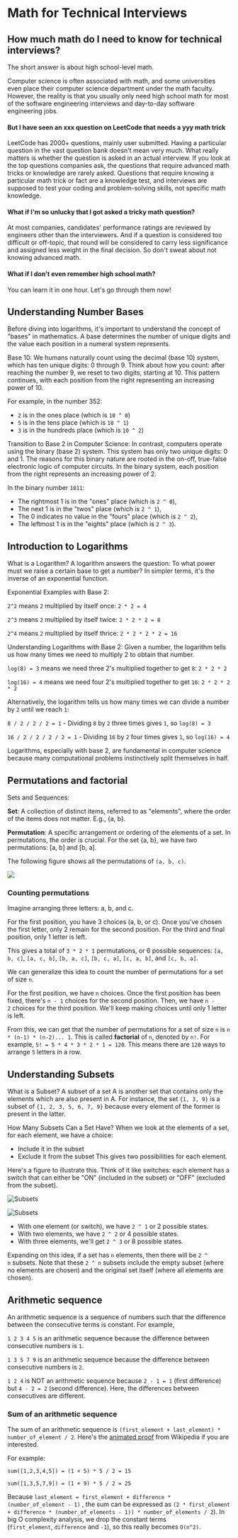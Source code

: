 
# Math for Technical Interviews

## How much math do I need to know for technical interviews?

The short answer is about high school-level math.

Computer science is often associated with math, and some universities even place their computer science department under the math faculty. However, the reality is that you usually only need high school math for most of the software engineering interviews and day-to-day software engineering jobs.

#### But I have seen an xxx question on LeetCode that needs a yyy math trick

LeetCode has 2000+ questions, mainly user submitted. Having a particular question in the vast question bank doesn't mean very much. What really matters is whether the question is asked in an actual interview. If you look at the top questions companies ask, the questions that require advanced math tricks or knowledge are rarely asked. Questions that require knowing a particular math trick or fact are a knowledge test, and interviews are supposed to test your coding and problem-solving skills, not specific math knowledge.

#### What if I'm so unlucky that I got asked a tricky math question?

At most companies, candidates' performance ratings are reviewed by engineers other than the interviewers. And if a question is considered too difficult or off-topic, that round will be considered to carry less significance and assigned less weight in the final decision. So don't sweat about not knowing advanced math.

#### What if I don't even remember high school math?

You can learn it in one hour. Let's go through them now!

## Understanding Number Bases

Before diving into logarithms, it's important to understand the concept of "bases" in mathematics. A base determines the number of unique digits and the value each position in a numeral system represents.

Base 10: We humans naturally count using the decimal (base 10) system, which has ten unique digits: 0 through 9. Think about how you count: after reaching the number 9, we reset to two digits, starting at 10. This pattern continues, with each position from the right representing an increasing power of 10.

For example, in the number 352:

- `2` is in the ones place (which is `10 ^ 0`)
- `5` is in the tens place (which is `10 ^ 1`)
- `3` is in the hundreds place (which is `10 ^ 2`)

Transition to Base 2 in Computer Science: In contrast, computers operate using the binary (base 2) system. This system has only two unique digits: 0 and 1. The reasons for this binary nature are rooted in the on-off, true-false electronic logic of computer circuits. In the binary system, each position from the right represents an increasing power of 2.

In the binary number `1011`:

- The rightmost 1 is in the "ones" place (which is `2 ^ 0`),
- The next 1 is in the "twos" place (which is `2 ^ 1`),
- The 0 indicates no value in the "fours" place (which is `2 ^ 2`),
- The leftmost 1 is in the "eights" place (which is `2 ^ 3`).

## Introduction to Logarithms

What is a Logarithm? A logarithm answers the question: To what power must we raise a certain base to get a number? In simpler terms, it's the inverse of an exponential function.

Exponential Examples with Base 2:

`2^2` means `2` multiplied by itself once: `2 * 2 = 4`

`2^3` means `2` multiplied by itself twice: `2 * 2 * 2 = 8`

`2^4` means `2` multiplied by itself thrice: `2 * 2 * 2 * 2 = 16`

Understanding Logarithms with Base 2: Given a number, the logarithm tells us how many times we need to multiply 2 to obtain that number.

`log(8) = 3` means we need three 2's multiplied together to get `8`: `2 * 2 * 2`

`log(16) = 4` means we need four 2's multiplied together to get `16`: `2 * 2 * 2 * 2`

Alternatively, the logarithm tells us how many times we can divide a number by `2` until we reach `1`:

`8 / 2 / 2 / 2 = 1` - Dividing `8` by `2` three times gives `1`, so `log(8) = 3`

`16 / 2 / 2 / 2 / 2 = 1` - Dividing `16` by `2` four times gives `1`, so `log(16) = 4`

Logarithms, especially with base 2, are fundamental in computer science because many computational problems instinctively split themselves in half.

## Permutations and factorial

Sets and Sequences:

**Set**: A collection of distinct items, referred to as "elements", where the order of the items does not matter. E.g., {a, b}.

**Permutation**: A specific arrangement or ordering of the elements of a set. In permutations, the order is crucial. For the set {a, b}, we have two permutations: [a, b] and [b, a].

The following figure shows all the permutations of `(a, b, c)`.

![](https://algomonster.s3.us-east-2.amazonaws.com/dfs_intro/arrangement.png)

### Counting permutations

Imagine arranging three letters: a, b, and c.

For the first position, you have 3 choices (a, b, or c). Once you've chosen the first letter, only 2 remain for the second position. For the third and final position, only 1 letter is left.

This gives a total of `3 * 2 * 1` permutations, or 6 possible sequences: `[a, b, c]`, `[a, c, b]`, `[b, a, c]`, `[b, c, a]`, `[c, a, b]`, and `[c, b, a]`.

We can generalize this idea to count the number of permutations for a set of size `n`.

For the first position, we have `n` choices. Once the first position has been fixed, there's `n - 1` choices for the second position. Then, we have `n - 2` choices for the third position. We'll keep making choices until only 1 letter is left.

From this, we can get that the number of permutations for a set of size `n` is `n * (n-1) * (n-2)... 1`. This is called **factorial** of `n`, denoted by `n!`. For example, `5! = 5 * 4 * 3 * 2 * 1 = 120`. This means there are `120` ways to arrange `5` letters in a row.

## Understanding Subsets

What is a Subset? A subset of a set A is another set that contains only the elements which are also present in A. For instance, the set `{1, 3, 9}` is a subset of `{1, 2, 3, 5, 6, 7, 9}` because every element of the former is present in the latter.

How Many Subsets Can a Set Have? When we look at the elements of a set, for each element, we have a choice:

- Include it in the subset
- Exclude it from the subset This gives two possibilities for each element.

Here's a figure to illustrate this. Think of it like switches: each element has a switch that can either be "ON" (included in the subset) or "OFF" (excluded from the subset).

![Subsets](https://algomonster.s3.us-east-2.amazonaws.com/math-basics/subsets-switches.png)

![Subsets](https://algomonster.s3.us-east-2.amazonaws.com/math-basics/subsets.png)

- With one element (or switch), we have `2 ^ 1` or 2 possible states.
- With two elements, we have `2 ^ 2` or 4 possible states.
- With three elements, we'll get `2 ^ 3` or 8 possible states.

Expanding on this idea, if a set has `n` elements, then there will be `2 ^ n` subsets. Note that these `2 ^ n` subsets include the empty subset (where no elements are chosen) and the original set itself (where all elements are chosen).

## Arithmetic sequence

An arithmetic sequence is a sequence of numbers such that the difference between the consecutive terms is constant. For example,

`1 2 3 4 5` is an arithmetic sequence because the difference between consecutive numbers is `1`.

`1 3 5 7 9` is an arithmetic sequence because the difference between consecutive numbers is `2`.

`1 2 4` is NOT an arithmetic sequence because `2 - 1 = 1` (first difference) but `4 - 2 = 2` (second difference). Here, the differences between consecutives are different.

### Sum of an arithmetic sequence

The sum of an arithmetic sequence is `(first_element + last_element) * number_of_element / 2`. Here's the [animated proof](https://en.wikipedia.org/wiki/Arithmetic_progression#/media/File:Animated_proof_for_the_formula_giving_the_sum_of_the_first_integers_1+2+...+n.gif) from Wikipedia if you are interested.

For example:

`sum([1,2,3,4,5]) = (1 + 5) * 5 / 2 = 15`

`sum([1,3,5,7,9]) = (1 + 9) * 5 / 2 = 25`

Because `last_element = first_element + difference * (number_of_element - 1)` , the sum can be expressed as `(2 * first_element + difference * (number_of_elements - 1)) * number_of_elements / 2`). In big O complexity analysis, we drop the constant terms (`first_element`, `difference` and `-1`), so this really becomes `O(n^2)`.